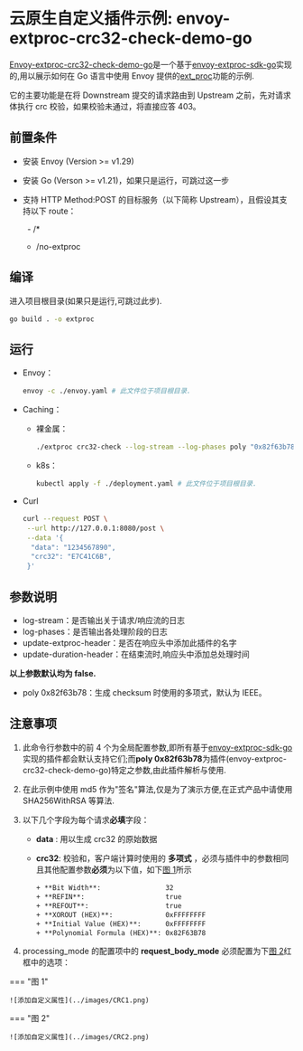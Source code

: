 # 云原生自定义插件示例: envoy-extproc-crc32-check-demo-go

[Envoy-extproc-crc32-check-demo-go](https://github.com/projectsesame/envoy-extproc-crc32-check-demo-go)是一个基于[envoy-extproc-sdk-go](https://github.com/wrossmorrow/envoy-extproc-sdk-go)实现的,用以展示如何在 Go 语言中使用 Envoy 提供的[ext_proc](https://www.envoyproxy.io/docs/envoy/latest/configuration/http/http_filters/ext_proc_filter)功能的示例.

它的主要功能是在将 Downstream 提交的请求路由到 Upstream 之前，先对请求体执行 crc 校验，如果校验未通过，将直接应答 403。

## 前置条件

- 安装 Envoy (Version >= v1.29)
- 安装 Go (Verson >= v1.21)，如果只是运行，可跳过这一步
- 支持 HTTP Method:POST 的目标服务（以下简称 Upstream），且假设其支持以下 route：

    - /\*
    - /no-extproc

## 编译

进入项目根目录(如果只是运行,可跳过此步).

```bash
go build . -o extproc
```

## 运行

- Envoy：

    ```bash
    envoy -c ./envoy.yaml # 此文件位于项目根目录.
    ```

- Caching：

    - 裸金属：

        ```bash
        ./extproc crc32-check --log-stream --log-phases poly "0x82f63b78"
        ```

    - k8s：

        ```bash
        kubectl apply -f ./deployment.yaml # 此文件位于项目根目录.
        ```

- Curl

    ```bash
    curl --request POST \
     --url http://127.0.0.1:8080/post \
     --data '{
      "data": "1234567890",
      "crc32": "E7C41C6B",
     }'
    ```

## 参数说明

- log-stream：是否输出关于请求/响应流的日志
- log-phases：是否输出各处理阶段的日志
- update-extproc-header：是否在响应头中添加此插件的名字
- update-duration-header：在结束流时,响应头中添加总处理时间

**以上参数默认均为 false.**

- poly 0x82f63b78：生成 checksum 时使用的多项式，默认为 IEEE。

## 注意事项

1.  此命令行参数中的前 4 个为全局配置参数,即所有基于[envoy-extproc-sdk-go](https://github.com/wrossmorrow/envoy-extproc-sdk-go)实现的插件都会默认支持它们;而**poly 0x82f63b78**为插件(envoy-extproc-crc32-check-demo-go)特定之参数,由此插件解析与使用.

2.  在此示例中使用 md5 作为"签名"算法,仅是为了演示方便,在正式产品中请使用 SHA256WithRSA 等算法.

3.  以下几个字段为每个请求**必填**字段：

    - **data** : 用以生成 crc32 的原始数据
    - **crc32**: 校验和，客户端计算时使用的 **多项式** ，必须与插件中的参数相同且其他配置参数**必须**为以下值，如下[图 1](#__tabbed_1_1)所示

        ```output
        + **Bit Width**:                32
        + **REFIN**:                    true
        + **REFOUT**:                   true
        + **XOROUT (HEX)**:             0xFFFFFFFF
        + **Initial Value (HEX)**:      0xFFFFFFFF
        + **Polynomial Formula (HEX)**: 0x82F63B78
        ```

4.  processing_mode 的配置项中的 **request_body_mode** 必须配置为下[图 2](#__tabbed_1_2)红框中的选项：

=== "图 1"

    ![添加自定义属性](../images/CRC1.png)

=== "图 2"

    ![添加自定义属性](../images/CRC2.png)
